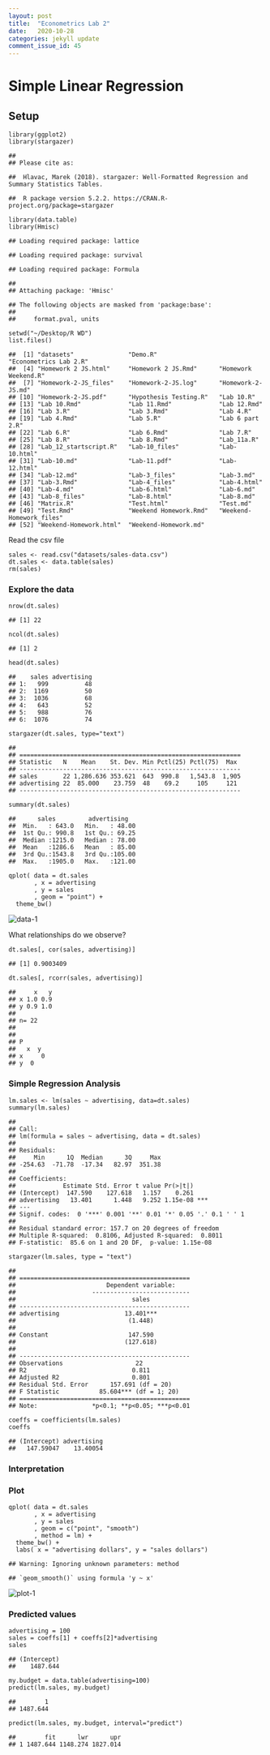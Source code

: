 ```yaml
---
layout: post
title:  "Econometrics Lab 2"
date:   2020-10-28 
categories: jekyll update
comment_issue_id: 45 
---
```


Simple Linear Regression
========================

Setup
-----

    library(ggplot2)
    library(stargazer)

    ## 
    ## Please cite as:

    ##  Hlavac, Marek (2018). stargazer: Well-Formatted Regression and Summary Statistics Tables.

    ##  R package version 5.2.2. https://CRAN.R-project.org/package=stargazer

    library(data.table)
    library(Hmisc)

    ## Loading required package: lattice

    ## Loading required package: survival

    ## Loading required package: Formula

    ## 
    ## Attaching package: 'Hmisc'

    ## The following objects are masked from 'package:base':
    ## 
    ##     format.pval, units

    setwd("~/Desktop/R WD")
    list.files()

    ##  [1] "datasets"               "Demo.R"                 "Econometrics Lab 2.R"  
    ##  [4] "Homework 2 JS.html"     "Homework 2 JS.Rmd"      "Homework Weekend.R"    
    ##  [7] "Homework-2-JS_files"    "Homework-2-JS.log"      "Homework-2-JS.md"      
    ## [10] "Homework-2-JS.pdf"      "Hypothesis Testing.R"   "Lab 10.R"              
    ## [13] "Lab 10.Rmd"             "Lab 11.Rmd"             "Lab 12.Rmd"            
    ## [16] "Lab 3.R"                "Lab 3.Rmd"              "Lab 4.R"               
    ## [19] "Lab 4.Rmd"              "Lab 5.R"                "Lab 6 part 2.R"        
    ## [22] "Lab 6.R"                "Lab 6.Rmd"              "Lab 7.R"               
    ## [25] "Lab 8.R"                "Lab 8.Rmd"              "Lab_11a.R"             
    ## [28] "Lab_12_startscript.R"   "Lab-10_files"           "Lab-10.html"           
    ## [31] "Lab-10.md"              "Lab-11.pdf"             "Lab-12.html"           
    ## [34] "Lab-12.md"              "Lab-3_files"            "Lab-3.md"              
    ## [37] "Lab-3.Rmd"              "Lab-4_files"            "Lab-4.html"            
    ## [40] "Lab-4.md"               "Lab-6.html"             "Lab-6.md"              
    ## [43] "Lab-8_files"            "Lab-8.html"             "Lab-8.md"              
    ## [46] "Matrix.R"               "Test.html"              "Test.md"               
    ## [49] "Test.Rmd"               "Weekend Homework.Rmd"   "Weekend-Homework_files"
    ## [52] "Weekend-Homework.html"  "Weekend-Homework.md"

Read the csv file

    sales <- read.csv("datasets/sales-data.csv")
    dt.sales <- data.table(sales)
    rm(sales)

### Explore the data

    nrow(dt.sales)

    ## [1] 22

    ncol(dt.sales)

    ## [1] 2

    head(dt.sales)

    ##    sales advertising
    ## 1:   999          48
    ## 2:  1169          50
    ## 3:  1036          68
    ## 4:   643          52
    ## 5:   988          76
    ## 6:  1076          74

    stargazer(dt.sales, type="text")

    ## 
    ## =============================================================
    ## Statistic   N    Mean    St. Dev. Min Pctl(25) Pctl(75)  Max 
    ## -------------------------------------------------------------
    ## sales       22 1,286.636 353.621  643  990.8   1,543.8  1,905
    ## advertising 22  85.000    23.759  48    69.2     105     121 
    ## -------------------------------------------------------------

    summary(dt.sales)

    ##      sales         advertising    
    ##  Min.   : 643.0   Min.   : 48.00  
    ##  1st Qu.: 990.8   1st Qu.: 69.25  
    ##  Median :1215.0   Median : 78.00  
    ##  Mean   :1286.6   Mean   : 85.00  
    ##  3rd Qu.:1543.8   3rd Qu.:105.00  
    ##  Max.   :1905.0   Max.   :121.00

    qplot( data = dt.sales
           , x = advertising
           , y = sales
           , geom = "point") +
      theme_bw()

![data-1](https://user-images.githubusercontent.com/73550706/98681582-cbe8ea00-235a-11eb-8ab3-db9f28d575d8.png)


What relationships do we observe?

    dt.sales[, cor(sales, advertising)]

    ## [1] 0.9003409

    dt.sales[, rcorr(sales, advertising)]

    ##     x   y
    ## x 1.0 0.9
    ## y 0.9 1.0
    ## 
    ## n= 22 
    ## 
    ## 
    ## P
    ##   x  y 
    ## x     0
    ## y  0

### Simple Regression Analysis

    lm.sales <- lm(sales ~ advertising, data=dt.sales)
    summary(lm.sales)

    ## 
    ## Call:
    ## lm(formula = sales ~ advertising, data = dt.sales)
    ## 
    ## Residuals:
    ##     Min      1Q  Median      3Q     Max 
    ## -254.63  -71.78  -17.34   82.97  351.38 
    ## 
    ## Coefficients:
    ##             Estimate Std. Error t value Pr(>|t|)    
    ## (Intercept)  147.590    127.618   1.157    0.261    
    ## advertising   13.401      1.448   9.252 1.15e-08 ***
    ## ---
    ## Signif. codes:  0 '***' 0.001 '**' 0.01 '*' 0.05 '.' 0.1 ' ' 1
    ## 
    ## Residual standard error: 157.7 on 20 degrees of freedom
    ## Multiple R-squared:  0.8106, Adjusted R-squared:  0.8011 
    ## F-statistic:  85.6 on 1 and 20 DF,  p-value: 1.15e-08

    stargazer(lm.sales, type = "text")

    ## 
    ## ===============================================
    ##                         Dependent variable:    
    ##                     ---------------------------
    ##                                sales           
    ## -----------------------------------------------
    ## advertising                  13.401***         
    ##                               (1.448)          
    ##                                                
    ## Constant                      147.590          
    ##                              (127.618)         
    ##                                                
    ## -----------------------------------------------
    ## Observations                    22             
    ## R2                             0.811           
    ## Adjusted R2                    0.801           
    ## Residual Std. Error      157.691 (df = 20)     
    ## F Statistic           85.604*** (df = 1; 20)   
    ## ===============================================
    ## Note:               *p<0.1; **p<0.05; ***p<0.01

    coeffs = coefficients(lm.sales)
    coeffs

    ## (Intercept) advertising 
    ##   147.59047    13.40054

### Interpretation

### Plot

    qplot( data = dt.sales
           , x = advertising
           , y = sales
           , geom = c("point", "smooth")
           , method = lm) +
      theme_bw() +
      labs( x = "advertising dollars", y = "sales dollars")

    ## Warning: Ignoring unknown parameters: method

    ## `geom_smooth()` using formula 'y ~ x'

![plot-1](https://user-images.githubusercontent.com/73550706/98681685-ecb13f80-235a-11eb-8168-f15f0e3df3a6.png)

### Predicted values

    advertising = 100
    sales = coeffs[1] + coeffs[2]*advertising
    sales

    ## (Intercept) 
    ##    1487.644

    my.budget = data.table(advertising=100)
    predict(lm.sales, my.budget)

    ##        1 
    ## 1487.644

    predict(lm.sales, my.budget, interval="predict")

    ##        fit      lwr      upr
    ## 1 1487.644 1148.274 1827.014
